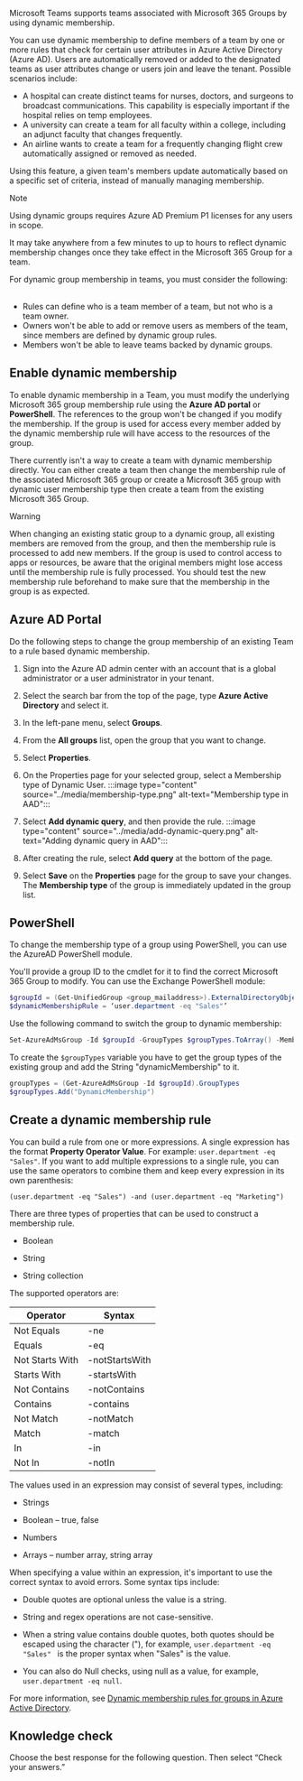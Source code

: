 Microsoft Teams supports teams associated with Microsoft 365 Groups by using dynamic membership. 

You can use dynamic membership to define members of a team by one or more rules that check for certain user attributes in Azure Active Directory (Azure AD). Users are automatically removed or added to the designated teams as user attributes change or users join and leave the tenant. Possible scenarios include:  

- A hospital can create distinct teams for nurses, doctors, and surgeons to broadcast communications. This capability is especially important if the hospital relies on temp employees.  
- A university can create a team for all faculty within a college, including an adjunct faculty that changes frequently.  
- An airline wants to create a team for a frequently changing flight crew automatically assigned or removed as needed.

Using this feature, a given team's members update automatically based on a specific set of criteria, instead of manually managing membership. 

> [!NOTE]
> Using dynamic groups requires Azure AD Premium P1 licenses for any users in scope. 
 
It may take anywhere from a few minutes to up to hours to reflect dynamic membership changes once they take effect in the Microsoft 365 Group for a team.
 
For dynamic group membership in teams, you must consider the following:  
‎
- Rules can define who is a team member of a team, but not who is a team owner.
- Owners won't be able to add or remove users as members of the team, since members are defined by dynamic group rules.  
- Members won't be able to leave teams backed by dynamic groups.

## Enable dynamic membership
To enable dynamic membership in a Team, you must modify the underlying Microsoft 365 group membership rule using the **Azure AD portal** or **PowerShell**. The references to the group won't be changed if you modify the membership. If the group is used for access every member added by the dynamic membership rule will have access to the resources of the group.

There currently isn't a way to create a team with dynamic membership directly. You can either create a team then change the membership rule of the associated Microsoft 365 group or create a Microsoft 365 group with dynamic user membership type then create a team from the existing Microsoft 365 Group. 

> [!WARNING]
> When changing an existing static group to a dynamic group, all existing members are removed from the group, and then the membership rule is processed to add new members. If the group is used to control access to apps or resources, be aware that the original members might lose access until the membership rule is fully processed. You should test the new membership rule beforehand to make sure that the membership in the group is as expected.
 
## Azure AD Portal

Do the following steps to change the group membership of an existing Team to a rule based dynamic membership.

1. Sign into the Azure AD admin center with an account that is a global administrator or a user administrator in your tenant.
2. Select the search bar from the top of the page, type **Azure Active Directory** and select it.
3. In the left-pane menu, select **Groups**.
4. From the **All groups** list, open the group that you want to change.
5. Select **Properties**.
6. On the Properties page for your selected group, select a Membership type of Dynamic User.
:::image type="content" source="../media/membership-type.png" alt-text="Membership type in AAD":::

7. Select **Add dynamic query**, and then provide the rule.
:::image type="content" source="../media/add-dynamic-query.png" alt-text="Adding dynamic query in AAD":::

8. After creating the rule, select **Add query** at the bottom of the page.
9. Select **Save** on the **Properties** page for the group to save your changes. The **Membership type** of the group is immediately updated in the group list.

 

## PowerShell

To change the membership type of a group using PowerShell, you can use the AzureAD PowerShell module.

You'll provide a group ID to the cmdlet for it to find the correct Microsoft 365 Group to modify. You can use the Exchange PowerShell module:

```powershell
$groupId = (Get-UnifiedGroup <group_mailaddress>).ExternalDirectoryObjectID
$dynamicMembershipRule = ‘user.department -eq "Sales"’
```

Use the following command to switch the group to dynamic membership:


```powershell
Set-AzureAdMsGroup -Id $groupId -GroupTypes $groupTypes.ToArray() -MembershipRuleProcessingState "On" -MembershipRule $dynamicMembershipRule
```

To create the ```$groupTypes``` variable you have to get the group types of the existing group and add the String "dynamicMembership" to it.

 

```powershell
groupTypes = (Get-AzureAdMsGroup -Id $groupId).GroupTypes
$groupTypes.Add("DynamicMembership")
```

## Create a dynamic membership rule

You can build a rule from one or more expressions. A single expression has the format **Property Operator Value**. For example: ```user.department -eq "Sales"```. If you want to add multiple expressions to a single rule, you can use the same operators to combine them and keep every expression in its own parenthesis:

```(user.department -eq "Sales") -and (user.department -eq "Marketing")```


There are three types of properties that can be used to construct a membership rule.

- Boolean

- String

- String collection

 

The supported operators are:

| **Operator**| **Syntax** |
| - |-|
| Not Equals| -ne |
| Equals| -eq |
| Not Starts With| -notStartsWith |
| Starts With| -startsWith |
| Not Contains| -notContains |
| Contains| -contains |
| Not Match| -notMatch |
| Match| -match |
| In| -in |
| Not In| -notIn |


 

The values used in an expression may consist of several types, including:

- Strings

- Boolean – true, false

- Numbers

- Arrays – number array, string array

 

When specifying a value within an expression, it's important to use the correct syntax to avoid errors. Some syntax tips include:

- Double quotes are optional unless the value is a string.

- String and regex operations are not case-sensitive.

- When a string value contains double quotes, both quotes should be escaped using the  character (\"), for example, ```user.department -eq "Sales" ``` is the proper syntax when "Sales" is the value.

- You can also do Null checks, using null as a value, for example, ```user.department -eq null```.

 

For more information, see [Dynamic membership rules for groups in Azure Active Directory](/azure/active-directory/users-groups-roles/groups-dynamic-membership). 

## Knowledge check

Choose the best response for the following question. Then select “Check your answers.”